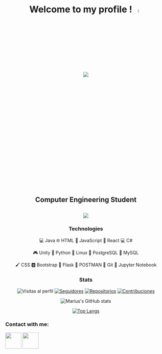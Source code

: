 <div align='center'>
<h1>Welcome to my profile ! <img src='https://media.tenor.com/AUHgwWxTw14AAAAi/dm4uz3-foekoe.gif' width='5%'/>
<br><img src='https://github.com/RomanSoldier0008/RomanSoldier0008/blob/main/wave-smile.gif'/><br><br><br><br><br><br><br><br><br><br><br>
<h2>Computer Engineering Student<h2/>

![](https://github.com/RomanSoldier0008/RomanSoldier0008/blob/main/imagen.gif)

### Technologies
 💻 Java
 🌐 HTML
 🚀 JavaScript
 📱 React
 💻 C#
 
 🎮 Unity
 🐍 Python
 🐧 Linux
 🐘 PostgreSQL
 🐬 MySQL
 
 🖌️ CSS
 🅱️ Bootstrap
 🌿 Flask
 📮 POSTMAN
 🐙 Git
 📒 Jupyter Notebook


### Stats
![Visitas al perfil](https://img.shields.io/github/followers/RomanSoldier0008?label=Visitas&style=social)
[![Seguidores](https://img.shields.io/github/followers/RomanSoldier0008?style=social)](https://github.com/RomanSoldier0008)
[![Repositorios](https://img.shields.io/badge/Repositorios-10-brightgreen)](https://github.com/RomanSoldier0008?tab=repositories)
[![Contribuciones](https://img.shields.io/badge/Contribuciones-1000%2B-blue)](https://github.com/RomanSoldier0008)

![Marius's GitHub stats](https://github-readme-stats.vercel.app/api?username=RomanSoldier0008&show_icons=true&theme=highcontrast)


[![Top Langs](https://github-readme-stats.vercel.app/api/top-langs/?username=RomanSoldier0008&layout=donut-vertical)](https://github.com/RomanSoldier0008/github-readme-stats)

</div>
<h3 align="left">Contact with me:</h3>

<p align="left">
 <a href="https://discord.gg/RomanSoldier" target="blank"><img align="center" src="https://raw.githubusercontent.com/rahuldkjain/github-profile-readme-generator/master/src/images/icons/Social/discord.svg" height="50" width="50" /></a>
 <a href="https://www.instagram.com/francisco__m.s" target="blank"><img align="center" src="https://github.com/RomanSoldier0008/RomanSoldier0008/blob/main/Instagram_icon-icons.com_66804.png" height="50" width="50" /></a>
</p>
